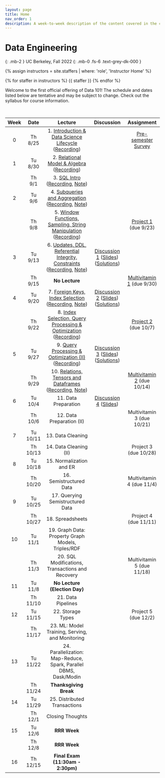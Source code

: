 ```yaml
---
layout: page
title: Home
nav_order: 1
description: A week-to-week description of the content covered in the course.
---
```


<link rel="stylesheet" href="css/index.css">

# Data Engineering
{: .mb-2 }
UC Berkeley, Fall 2022
{: .mb-0 .fs-6 .text-grey-dk-000 }

<div>

{% assign instructors = site.staffers | where: 'role', 'Instructor Home' %}
<div class="role">
  {% for staffer in instructors %}
  {{ staffer }}
  {% endfor %}

</div>

Welcome to the first official offering of Data 101! The schedule and dates listed below are tentative and may be subject to change. Check out the syllabus for course information.

</div>

<br>

| Week | Date | Lecture | Discussion | Assignment |
| :--: | :--: | :--: | :--: | :--: |
| 0 | Th 8/25 | 1. [Introduction & Data Science Lifecycle](https://docs.google.com/presentation/d/1Gt1-JjGJfBlEAXjjrYehG-SBz5_Z03Ba/edit?usp=sharing&rtpof=true&sd=true) ([Recording](https://drive.google.com/file/d/1oFiC7cLAOT42-lOsfkKxaJw2-0cnZstB/view?usp=sharing)) | | [Pre-semester Survey](https://docs.google.com/forms/d/e/1FAIpQLSclpNZ2_prU96JD9Uz59EU3Pk9-1gWQDmvpaBBxQtKUlA8rew/viewform) |
| 1 | Tu 8/30 | 2. [Relational Model & Algebra](https://docs.google.com/presentation/d/1bkp06s17Z5v5zZI4QPaoqFyX3VEWSU8w/edit?usp=sharing&ouid=104245339946787511318&rtpof=true&sd=true) ([Recording](https://drive.google.com/file/d/15s_RF0qYY2MJq6BVGk7zT8AiqkDOuTC4/view?usp=sharing)) | | |
|  | Th 9/1 | 3. [SQL Intro](https://docs.google.com/presentation/d/1RdDhxbL73BLpgxPR86qZ5JWT6uEZsKpU/edit?usp=sharing&ouid=115426255420868042566&rtpof=true&sd=true) ([Recording](https://drive.google.com/file/d/1Kt7NASzW8rWYRpHxHTzNVki5PjaPv4lE/view?usp=sharing), [Note](./resources/assets/notes/1.pdf))| | |
| 2 | Tu 9/6 | 4. [Subqueries and Aggregation](https://docs.google.com/presentation/d/1H1B4Tx3FaxzOHNaKQkYpbTHXj_37Uo56/edit?usp=sharing&ouid=101709100734010871255&rtpof=true&sd=true) ([Recording](https://drive.google.com/file/d/1TNQffowL1IuRmSKMi91asb8D5hlGjCb1/view?usp=sharing), [Note](./resources/assets/notes/2.pdf))| | |
|  | Th 9/8 | 5. [Window Functions, Sampling, String Manipulation](https://docs.google.com/presentation/d/14nlI3Bov_LR7-JRYVEEHtke6YbNYW7ci/edit?usp=sharing&ouid=101709100734010871255&rtpof=true&sd=true) ([Recording](https://drive.google.com/file/d/1T0Q9mPb0cpek3sSx17d2GIoq54ybfndk/view?usp=sharing)) | | [Project 1](https://data101.datahub.berkeley.edu/hub/user-redirect/git-pull?repo=https%3A%2F%2Fgithub.com%2Fcal-data-eng%2Ffa22&urlpath=tree%2Ffa22%2Fproj%2Fproj1%2Fproj1.ipynb&branch=main) (due 9/23) |
| 3 | Tu 9/13 | 6. [Updates, DDL, Referential Integrity, Constraints](https://docs.google.com/presentation/d/1CwLqU6vLo_onqtI-AGekMDhp28XxquuE/edit?usp=sharing&ouid=101709100734010871255&rtpof=true&sd=true) ([Recording](https://drive.google.com/file/d/1Ellx0gec7s4kRzb2qoEk9AgDVTlL31Zz/view?usp=sharing), [Note](./resources/assets/notes/3.pdf)) | [Discussion 1](https://drive.google.com/file/d/1xjwN6K9sexbh-l-VH0WsYILcdWlYgawI/view?usp=sharing) ([Slides](https://drive.google.com/drive/folders/1GRQa38gl36EToOETKUWgmLVyZVw-awuV?usp=sharing)) ([Solutions](https://drive.google.com/file/d/1sB0CTwCyuTaw87TIlaAmWK_Ac9Z4ce6b/view?usp=sharing)) | |
|  | Th 9/15 | **No Lecture** | | [Multivitamin 1](https://www.gradescope.com/courses/421137/assignments/2255543) (due 9/30) |
| 4 | Tu 9/20 | 7. [Foreign Keys, Index Selection](https://docs.google.com/presentation/d/1gfm0CVfotsOSB2jLkgCqvDPXkcNqWVlD/edit?usp=sharing&ouid=115426255420868042566&rtpof=true&sd=true) ([Recording](https://drive.google.com/file/d/1TA-OL6M5WCtVUhoxtFUXabfRfwPisWpL/view?usp=sharing), [Note](./resources/assets/notes/4.pdf)) | [Discussion 2](https://drive.google.com/file/d/15lBP4k3Kd0LqTh8-6JWOOHXmslfRE0DK/view?usp=sharing) ([Slides](https://drive.google.com/drive/folders/1GRQa38gl36EToOETKUWgmLVyZVw-awuV?usp=sharing)) ([Solutions](https://drive.google.com/file/d/1LUfpMVKVlOKLb-iha9K3TzhzDFJ6KfpJ/view?usp=sharing)) | |
|  | Th 9/22 | 8. [Index Selection, Query Processing & Optimization](https://docs.google.com/presentation/d/1wvhl7XgnyWsBpwRbz1TREMOVXDs5VxVb/edit?usp=sharing&ouid=101709100734010871255&rtpof=true&sd=true) ([Recording](https://drive.google.com/file/d/1iF2sLlHB1Z_-J2ECgof2wkjHceJj2Pj2/view?usp=sharing)) | | [Project 2](https://data101.datahub.berkeley.edu/hub/user-redirect/git-pull?repo=https%3A%2F%2Fgithub.com%2Fcal-data-eng%2Ffa22&urlpath=tree%2Ffa22%2Fproj%2Fproj2%2Fproj2.ipynb&branch=main) (due 10/7) |
| 5 | Tu 9/27 | 9. [Query Processing & Optimization (II)](https://docs.google.com/presentation/d/1JV3lYNAydpJuHD4uAy1xX87WirvLwiHo/edit?usp=sharing&ouid=101709100734010871255&rtpof=true&sd=true) ([Recording](https://drive.google.com/file/d/1Gld5M6vlNoHRJhHAVLH_4hCUx08NRZGP/view?usp=sharing)) | [Discussion 3](https://drive.google.com/file/d/1ST-uzv0m_CKhHzrXuIDO3tFIQoOeoYCt/view?usp=sharing) ([Slides](https://drive.google.com/drive/folders/1GRQa38gl36EToOETKUWgmLVyZVw-awuV?usp=sharing)) ([Solutions](https://drive.google.com/file/d/1Nrds39H71Ko083cTiXaThU_HidOY5ROp/view?usp=sharing)) | |
|  | Th 9/29 | 10. [Relations, Tensors and Dataframes](https://docs.google.com/presentation/d/1W_LMiZQb5U5-nfK8iI3S7kEpSovgSMjw/edit?usp=sharing&ouid=101709100734010871255&rtpof=true&sd=true) ([Recording](https://drive.google.com/file/d/1Ji9oGGTwxTxPWPS_4JA6I2d54KM-8DCV/view?usp=sharing), [Note](./resources/assets/notes/5.pdf)) | | [Multivitamin 2](https://www.gradescope.com/courses/421137/assignments/2273057) (due 10/14) |
| 6 | Tu 10/4 | 11. Data Preparation | [Discussion 4](https://drive.google.com/file/d/1biCy2CpBCcS7O9u0c7uOSm0vpaLfHlXu/view?usp=sharing) ([Slides](https://drive.google.com/drive/folders/1GRQa38gl36EToOETKUWgmLVyZVw-awuV?usp=sharing)) | |
|  | Th 10/6 | 12. Data Preparation (II) | | Multivitamin 3 (due 10/21) |
| 7 | Tu 10/11 | 13. Data Cleaning | | |
|  | Th 10/13 |  14. Data Cleaning (II) | | Project 3 (due 10/28) |
| 8 | Tu 10/18 | 15. Normalization and ER | | |
|  | Th 10/20 | 16. Semistructured Data | | Multivitamin 4 (due 11/4) |
| 9 | Tu 10/25 | 17. Querying Semistructured Data | | |
|  | Th 10/27 | 18. Spreadsheets | | Project 4 (due 11/11) |
| 10 | Tu 11/1 | 19. Graph Data: Property Graph Models, Triples/RDF | |
|  | Th 11/3 | 20. SQL Modifications, Transactions and Recovery | | Multivitamin 5 (due 11/18) |
| 11 | Tu 11/8 | **No Lecture (Election Day)** | | |
|  | Th 11/10 | 21. Data Pipelines | | |
| 12 | Tu 11/15 | 22. Storage Types | | Project 5 (due 12/2) |
|  | Th 11/17 | 23. ML: Model Training, Serving, and Monitoring | | |
| 13 | Tu 11/22 | 24. Parallelization: Map-Reduce, Spark, Parallel DBMS, Dask/Modin | | |
|  | Th 11/24 | **Thanksgiving Break** | | |
| 14 | Tu 11/29 | 25. Distributed Transactions | | |
|  | Th 12/1 | Closing Thoughts | | |
| 15 | Tu 12/6 | **RRR Week** | | |
|  | Th 12/8 | **RRR Week** | | |
| 16 | Th 12/15 | **Final Exam (11:30am - 2:30pm)** | | |
